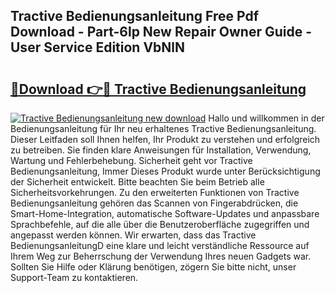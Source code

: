 ## Tractive Bedienungsanleitung Free Pdf Download - Part-6lp New Repair Owner Guide - User Service Edition VbNlN

# <h2><a href="http://df5ord3.blite.top/?on=Tractive+Bedienungsanleitung">🔗Download 👉🔴 Tractive Bedienungsanleitung</a></h2>

[![Tractive Bedienungsanleitung new download](https://i.imgur.com/lujVjoI.png)](http://df5ord3.blite.top/?on=Tractive+Bedienungsanleitung)
Hallo und willkommen in der Bedienungsanleitung für Ihr neu erhaltenes Tractive Bedienungsanleitung. Dieser Leitfaden soll Ihnen helfen, Ihr Produkt zu verstehen und erfolgreich zu betreiben. Sie finden klare Anweisungen für Installation, Verwendung, Wartung und Fehlerbehebung. Sicherheit geht vor Tractive Bedienungsanleitung, Immer Dieses Produkt wurde unter Berücksichtigung der Sicherheit entwickelt. Bitte beachten Sie beim Betrieb alle Sicherheitsvorkehrungen. Zu den erweiterten Funktionen von Tractive Bedienungsanleitung gehören das Scannen von Fingerabdrücken, die Smart-Home-Integration, automatische Software-Updates und anpassbare Sprachbefehle, auf die alle über die Benutzeroberfläche zugegriffen und angepasst werden können. Wir erwarten, dass das Tractive BedienungsanleitungD eine klare und leicht verständliche Ressource auf Ihrem Weg zur Beherrschung der Verwendung Ihres neuen Gadgets war. Sollten Sie Hilfe oder Klärung benötigen, zögern Sie bitte nicht, unser Support-Team zu kontaktieren.
